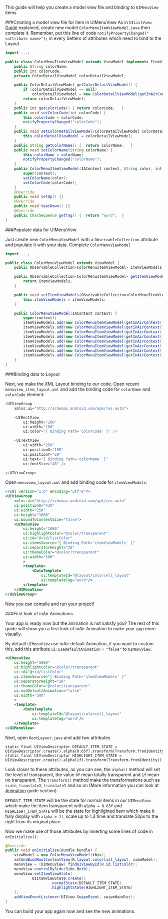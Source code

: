 This guide will help you create a model view file and binding to `UIMenuView` items

###Creating a model view file for item in UIMenuView
As in `UIListView` [Guide](http://google.com) explained, create new model `ColorMenuItemViewModel.java` then complete it. Remember, put this line of code `notifyPropertyChanged("<attribute name>");` in every Setters of attributes which need to bind to the Layout.
```java
import ...;

public class ColorMenuItemViewModel extends ViewModel implements ItemViewData {
    public String colorName;
    public int colorCode;
    private ColorDetailViewModel colorDetailViewModel;

    public ColorDetailViewModel getColorDetailViewModel() {
        if (colorDetailViewModel == null)
            colorDetailViewModel = new ColorDetailViewModel(getInAirContext(), colorName, colorCode);
        return colorDetailViewModel;
    }
    public int getColorCode() {	return colorCode;	}
    public void setColorCode(int colorCode) {
        this.colorCode = colorCode;
        notifyPropertyChanged("colorCode");
    }
    public void setColorDetailViewModel(ColorDetailViewModel colorDetailViewModel) {
        this.colorDetailViewModel = colorDetailViewModel;
    }
    public String getColorName() {	return colorName;	}
    public void setColorName(String colorName) {
        this.colorName = colorName;
        notifyPropertyChanged("colorName");
    }
    public ColorMenuItemViewModel(IAContext context, String color, int colorCode) {
        super(context);
        setColorName(color);
        setColorCode(colorCode);
    }
    @Override
    public void setUp() {}
    @Override
    public void tearDown() {}
    @Override
    public CharSequence getTag() {	return "word";	}
}
```
###Populate data for UIMenuView

Just create new `ColorMenuViewModel` with a `ObservableCollection` attribute and populate it with your data. 
Complete `ColorMenuViewModel`
```java
import ...;

public class ColorMenuViewModel extends ViewModel {
    public ObservableCollection<ColorMenuItemViewModel> itemViewModels = new ObservableCollection<>();

    public ObservableCollection<ColorMenuItemViewModel> getItemViewModels() {
        return itemViewModels;
    }

    public void setItemViewModels(ObservableCollection<ColorMenuItemViewModel> itemViewModels) {
        this.itemViewModels = itemViewModels;
    }

    public ColorMenuViewModel(IAContext context) {
        super(context);
        itemViewModels.add(new ColorMenuItemViewModel(getInAirContext(), "red", Color.RED));
        itemViewModels.add(new ColorMenuItemViewModel(getInAirContext() , "green", Color.GREEN));
        itemViewModels.add(new ColorMenuItemViewModel(getInAirContext() , "blue", Color.BLUE));
        itemViewModels.add(new ColorMenuItemViewModel(getInAirContext() , "black", Color.BLACK));
        itemViewModels.add(new ColorMenuItemViewModel(getInAirContext() , "gray", Color.GRAY));
        itemViewModels.add(new ColorMenuItemViewModel(getInAirContext() , "magenta", Color.MAGENTA));
        itemViewModels.add(new ColorMenuItemViewModel(getInAirContext() , "white", Color.WHITE));
        itemViewModels.add(new ColorMenuItemViewModel(getInAirContext() , "yellow", Color.YELLOW));
    }
}
```
###Binding data to Layout

Next, we make the XML Layout binding to our code. Open recent `menuview_item_layout.xml` and add the binding code for `colorName` and `colorCode` element:
```java
<UIViewGroup
    xmlns:ui="http://schemas.android.com/apk/res-auto">

    <UIRectView
        ui:height="100"
        ui:width="100"
        ui:color="{ Binding Path='colorCode' }" />

    <UITextView
        ui:width="250"
        ui:positionX="105"
        ui:positionY="20"
        ui:text="{ Binding Path='colorName' }"
        ui:fontSize="40" />

</UIViewGroup>
```
Open `menuview_layout.xml` and add binding code for `itemViewModels`:
```xml
<?xml version="1.0" encoding="utf-8"?>
<UIViewGroup
    xmlns:ui="http://schemas.android.com/apk/res-auto"
    ui:positionX="430"
    ui:width="250"
    ui:height="1080"
    ui:boundToContentSize="false">
    <UIMenuView
        ui:height="1080"
        ui:highlightColor="@color/transparent"
        ui:id="@+id/listColor"
        ui:itemsSource="{ Binding Path='itemViewModels' }"
        ui:separatorHeight="20"
        ui:themeColor="@color/transparent"
        ui:width="500"
        >
        <template>
            <DataTemplate
                ui:templateId="@layout/colorcell_layout"
                ui:templateTag="word"/>
        </template>
    </UIMenuView>
</UIViewGroup>
```
Now you can compile and run your project!

###First look of inAir Animations

Your app is ready now but the animation is not satisfy you? The rest of this guide will show you a first look of inAir Animation to make your app more visually.  

By default `UIMenuView` use inAir default Animation, if you want to custom this, add this attribute `ui:useDefaultAnimation` = `"false"` to  `UIMenuView`.
```xml
<UIMenuView
    ui:height="1080"
    ui:highlightColor="@color/transparent"
    ui:id="@+id/listColor"
    ui:itemsSource="{ Binding Path='itemViewModels' }"
    ui:separatorHeight="20"
    ui:themeColor="@color/transparent"
    ui:useDefaultAnimation="false"
    ui:width="500"
    >
    <template>
        <DataTemplate
            ui:templateId="@layout/colorcell_layout"
            ui:templateTag="word"/>
    </template>
</UIMenuView>
```    
Next, open `RootLayout.java` and add two attributes

	static final UIViewDescriptor DEFAULT_ITEM_STATE = UIViewDescriptor.create().alpha(0.65f).transform(Transform.fromIdentity().build()).sealed();
    static final UIViewDescriptor HIGHLIGHT_ITEM_STATE = UIViewDescriptor.create().alpha(1f).transform(Transform.fromIdentity().scale(1.3f).translateX(50.0f).build()).sealed(); 

Look closer to these attributes, as you can see, the `alpha()` method will set the level of transparent, the value `0f` mean totally transparent and `1f` mean no transparent. The `transform()` method make the transformations such as `scale`, `translateX`, `translateY` and so on (More information you can look at [Animation](http://google.com) guide section).
 
`DEFAULT_ITEM_STATE` will be the state for normal items in our `UIMenuView` which make the item transparent with `alpha = 0.65f` and `HIGHLIGHT_ITEM_STATE` will be the state for highlighted item which make it fully display with `alpha = 1f`, scale up to 1.3 time and translate 50px to the right from its original place. 

Now we make use of those attributes by inserting some lines of code in `onInitialize()`:
```java
@Override
public void onInitialize(Bundle bundle) {
    viewModel = new ColorMenuViewModel(this);
    setAndBindRootContentView(R.layout.colorlist_layout, viewModel);
    menuView = (UIMenuView) findUIViewById(R.id.listColor);
    menuView.controlBySide(Side.Both);
    menuView.setItemViewState(
            UIItemViewState.create()
                    .normalState(DEFAULT_ITEM_STATE)
                    .highlightState(HIGHLIGHT_ITEM_STATE)
    );
    addViewEventListener(UIView.SwipeEvent, swipeHandler);
}
```
You can build your app again now and see the new animations. 
